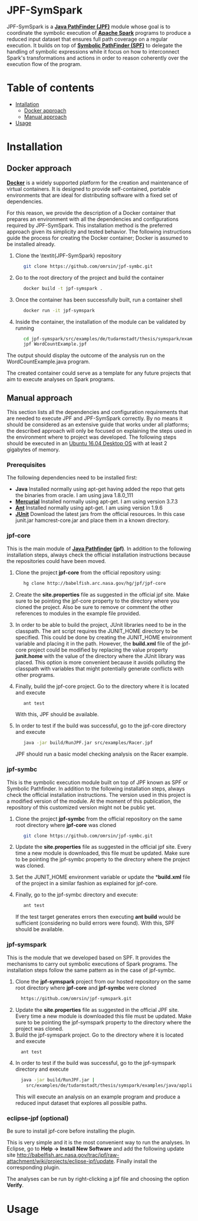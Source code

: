 JPF-SymSpark
===============================================

JPF-SymSpark is a **[Java PathFinder (JPF)](http://babelfish.arc.nasa.gov/trac/jpf/wiki/intro/start)** module whose goal is to coordinate the symbolic execution of **[Apache Spark](http://spark.apache.org/)** programs to produce a reduced input dataset that ensures full path coverage on a regular execution. It builds on top of **[Symbolic PathFinder (SPF)](http://babelfish.arc.nasa.gov/trac/jpf/wiki/projects/jpf-symbc)** to delegate the handling of symbolic expressions while it focus on how to interconnect Spark's transformations and actions in order to reason coherently over the execution flow of the program.

Table of contents
=================
 
  * [Intallation](#installation)
    * [Docker approach](#docker-approach)
    * [Manual approach](#manual-approach)    
  * [Usage](#usage)
  
Installation
============

Docker approach
---------------
**[Docker](https://www.docker.com/)** is a widely supported platform for the creation and maintenance of virtual containers. It is designed to provide self-contained, portable environments that are ideal for distributing software with a fixed set of dependencies.

For this reason, we provide the description of a Docker container that prepares an environment with all the dependencies and configurations required by JPF-SymSpark. This installation method is the preferred approach given its simplicity and tested behavior. The following instructions guide the process for creating the Docker container; Docker is assumed to be installed  already.

1. Clone the \textit{JPF-SymSpark} repository
	```sh
       git clone https://github.com/omrsin/jpf-symbc.git
    ```	
2. Go to the root directory of the project and build the container
 	```sh
       docker build -t jpf-symspark .
    ```	
3. Once the container has been successfully built, run a container shell
	```sh
       docker run -it jpf-symspark
    ```
4. Inside the container, the installation of the module can be validated by running
	```sh
       cd jpf-symspark/src/examples/de/tudarmstadt/thesis/symspark/examples/java/applied
       jpf WordCountExample.jpf
    ```
  The output should display the outcome of the analysis run on the WordCountExample.java program.

The created container could serve as a template for any future projects that aim to execute analyses on Spark programs.

Manual approach
---------------

This section lists all the dependencies and configuration requirements that are needed to execute JPF and JPF-SymSpark correctly. By no means it should be considered as an extensive guide that works under all platforms; the described approach will only be focused on explaining the steps used in the environment where to project was developed. The following steps should be executed in an [Ubuntu 16.04 Desktop OS](https://www.ubuntu.com/desktop) with at least 2 gigabytes of memory.

### Prerequisites

The following dependencies need to be installed first:

- **Java** Installed normally using apt-get having added the repo that gets the binaries from oracle. I am using java 1.8.0_111
- **[Mercurial](https://www.mercurial-scm.org/)** Installed normally using apt-get. I am using version 3.7.3
- **[Ant](http://ant.apache.org/)** Installed normally using apt-get. I am using version 1.9.6
- **[JUnit](http://junit.org/)** Download the latest jars from the official resources. In this case junit.jar hamcrest-core.jar and place them in a known directory.
 
### jpf-core

This is the main module of **[Java Pathfinder](http://babelfish.arc.nasa.gov/trac/jpf/wiki/intro/start) (jpf)**. In addition to the following installation steps, always check the official installation instructions because the repositories could have been moved.

1. Clone the project **jpf-core** from the official repository using: 
    ```sh
       hg clone http://babelfish.arc.nasa.gov/hg/jpf/jpf-core
    ```
    
2. Create the **site.properties** file as suggested in the official jpf site. Make sure to be pointing the jpf-core property to the directory where you cloned the project. Also be sure to remove or comment the other references to modules in the example file provided.
3. In order to be able to build the project, JUnit libraries need to be in the classpath. The ant script requires the JUNIT_HOME directory to be specified. This could be done by creating the JUNIT_HOME environment variable and placing it in the path. However, the **build.xml** file of the jpf-core project could be modified by replacing the value property **junit.home** with the value of the directory where the JUnit library was placed. This option is more convenient because it avoids polluting the classpath with variables that might potentially generate conflicts with other programs.
4. Finally, build the jpf-core project. Go to the directory where it is located and execute  
   ```sh 
      ant test 
   ```
   
   With this, JPF should be available.
5. In order to test if the build was successful, go to the jpf-core directory and execute
   ```sh 
      java -jar build/RunJPF.jar src/examples/Racer.jpf
   ```
   
   JPF should run a basic model checking analysis on the Racer example.

### jpf-symbc

This is the symbolic execution module built on top of JPF known as SPF or Symbolic Pathfinder. In addition to the following installation steps, always check the official installation instructions. The version used in this project is a modified version of the module. At the moment of this publication, the repository of this customized version might not be public yet.

1. Clone the project **jpf-symbc** from the official repository on the same root directory where **jpf-core** was cloned 
    ```sh
       git clone https://github.com/omrsin/jpf-symbc.git
    ```
    
2. Update the **site.properties** file as suggested in the official jpf site. Every time a new module is downloaded, this file must be updated. Make sure to be pointing the jpf-symbc property to the directory where the project was cloned.
3. Set the JUNIT_HOME environment variable or update the ***build.xml** file of the project in a similar fashion as explained for jpf-core.
4. Finally, go to the jpf-symbc directory and execute: 
   ```sh 
      ant test 
   ```
   If the test target generates errors then executing **ant build** would be sufficient (considering no build errors were found). With this, SPF should be available.
   
### jpf-symspark

This is the module that we developed based on SPF. It provides the mechanisms to carry out symbolic
executions of Spark programs. The installation steps follow the same pattern as in the case of jpf-symbc.

1. Clone the **jpf-symspark** project from our hosted repository on the same root directory where **jpf-core** and **jpf-symbc** were cloned
	```sh 
      https://github.com/omrsin/jpf-symspark.git
   	```	
2. Update the **site.properties** file as suggested in the official JPF site. Every time a new module is downloaded this file must be updated. Make sure to be pointing the jpf-symspark property to the directory where the project was cloned.
3. Build the jpf-symspark project. Go to the directory where it is located and execute
	```sh 
      ant test
   	```	
4. In order to test if the build was successful, go to the jpf-symspark directory and execute
	```sh 
      java -jar build/RunJPF.jar |
      	src/examples/de/tudarmstadt/thesis/symspark/examples/java/applied/WordCountExample.jpf
   	```		
	This will execute an analysis on an example program and produce a reduced input dataset that explores all possible paths.

### eclipse-jpf (optional)

Be sure to install jpf-core before installing the plugin.

This is very simple and it is the most convenient way to run the analyses. In Eclipse, go to **Help -> Install New Software** and add the following update site http://babelfish.arc.nasa.gov/trac/jpf/raw-attachment/wiki/projects/eclipse-jpf/update. Finally install the corresponding plugin.

The analyses can be run by right-clicking a jpf file and choosing the option **Verify**.

Usage
=======

